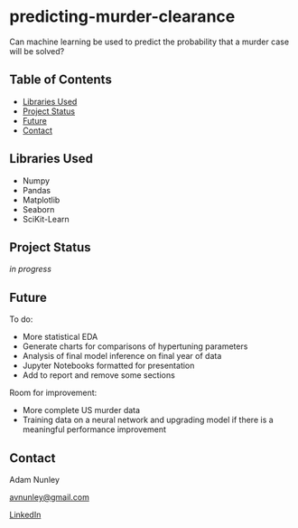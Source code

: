 # predicting-murder-clearance

Can machine learning be used to predict the probability that a murder case will be solved?

## Table of Contents
* [Libraries Used](#libraries-used)
* [Project Status](#project-status)
* [Future](#future)
* [Contact](#contact)


## Libraries Used
- Numpy
- Pandas
- Matplotlib
- Seaborn
- SciKit-Learn


## Project Status
_in progress_

## Future

To do:
- More statistical EDA
- Generate charts for comparisons of hypertuning parameters
- Analysis of final model inference on final year of data
- Jupyter Notebooks formatted for presentation
- Add to report and remove some sections


Room for improvement:
- More complete US murder data
- Training data on a neural network and upgrading model if there is a meaningful performance improvement


## Contact
Adam Nunley

avnunley@gmail.com

[LinkedIn](https://www.linkedin.com/in/adamnunley)
